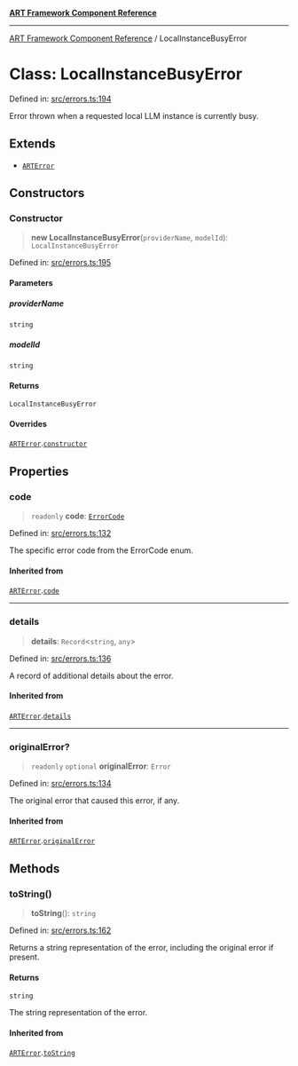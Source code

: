 [**ART Framework Component Reference**](../README.md)

***

[ART Framework Component Reference](../README.md) / LocalInstanceBusyError

# Class: LocalInstanceBusyError

Defined in: [src/errors.ts:194](https://github.com/hashangit/ART/blob/389c66e54bc50d9dde33052d28a5a19571a13dbf/src/errors.ts#L194)

Error thrown when a requested local LLM instance is currently busy.

## Extends

- [`ARTError`](ARTError.md)

## Constructors

### Constructor

> **new LocalInstanceBusyError**(`providerName`, `modelId`): `LocalInstanceBusyError`

Defined in: [src/errors.ts:195](https://github.com/hashangit/ART/blob/389c66e54bc50d9dde33052d28a5a19571a13dbf/src/errors.ts#L195)

#### Parameters

##### providerName

`string`

##### modelId

`string`

#### Returns

`LocalInstanceBusyError`

#### Overrides

[`ARTError`](ARTError.md).[`constructor`](ARTError.md#constructor)

## Properties

### code

> `readonly` **code**: [`ErrorCode`](../enumerations/ErrorCode.md)

Defined in: [src/errors.ts:132](https://github.com/hashangit/ART/blob/389c66e54bc50d9dde33052d28a5a19571a13dbf/src/errors.ts#L132)

The specific error code from the ErrorCode enum.

#### Inherited from

[`ARTError`](ARTError.md).[`code`](ARTError.md#code)

***

### details

> **details**: `Record`\<`string`, `any`\>

Defined in: [src/errors.ts:136](https://github.com/hashangit/ART/blob/389c66e54bc50d9dde33052d28a5a19571a13dbf/src/errors.ts#L136)

A record of additional details about the error.

#### Inherited from

[`ARTError`](ARTError.md).[`details`](ARTError.md#details)

***

### originalError?

> `readonly` `optional` **originalError**: `Error`

Defined in: [src/errors.ts:134](https://github.com/hashangit/ART/blob/389c66e54bc50d9dde33052d28a5a19571a13dbf/src/errors.ts#L134)

The original error that caused this error, if any.

#### Inherited from

[`ARTError`](ARTError.md).[`originalError`](ARTError.md#originalerror)

## Methods

### toString()

> **toString**(): `string`

Defined in: [src/errors.ts:162](https://github.com/hashangit/ART/blob/389c66e54bc50d9dde33052d28a5a19571a13dbf/src/errors.ts#L162)

Returns a string representation of the error, including the original error if present.

#### Returns

`string`

The string representation of the error.

#### Inherited from

[`ARTError`](ARTError.md).[`toString`](ARTError.md#tostring)
